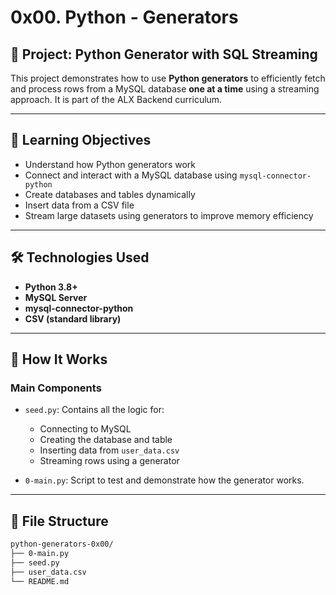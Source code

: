 # 0x00. Python - Generators

## 📍 Project: Python Generator with SQL Streaming

This project demonstrates how to use **Python generators** to efficiently fetch and process rows from a MySQL database **one at a time** using a streaming approach. It is part of the ALX Backend curriculum.

---

## 🧠 Learning Objectives

- Understand how Python generators work
- Connect and interact with a MySQL database using `mysql-connector-python`
- Create databases and tables dynamically
- Insert data from a CSV file
- Stream large datasets using generators to improve memory efficiency

---

## 🛠️ Technologies Used

- **Python 3.8+**
- **MySQL Server**
- **mysql-connector-python**
- **CSV (standard library)**

---

## 🧪 How It Works

### Main Components

- `seed.py`: Contains all the logic for:
  - Connecting to MySQL
  - Creating the database and table
  - Inserting data from `user_data.csv`
  - Streaming rows using a generator

- `0-main.py`: Script to test and demonstrate how the generator works.

---

## 📁 File Structure

```bash
python-generators-0x00/
├── 0-main.py
├── seed.py
├── user_data.csv
└── README.md
